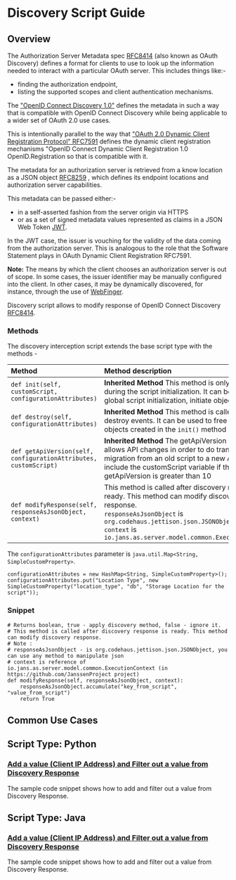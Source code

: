 # Discovery Script Guide

## Overview

The Authorization Server Metadata spec [RFC8414](https://datatracker.ietf.org/doc/html/rfc8414) (also known as OAuth Discovery) defines a format for clients to use to look up the information needed to interact with a particular OAuth server. This includes things like:-
- finding the authorization endpoint,
- listing the supported scopes and client authentication mechanisms.

The ["OpenID Connect Discovery 1.0"](https://openid.net/specs/openid-connect-discovery-1_0.html) defines the metadata in such a way that is compatible with OpenID Connect Discovery while being applicable to a wider set of OAuth 2.0 use cases.  

This is intentionally parallel to the way that ["OAuth 2.0 Dynamic Client Registration Protocol" RFC7591](https://datatracker.ietf.org/doc/html/rfc8414) defines the dynamic client registration mechanisms "OpenID Connect Dynamic Client Registration 1.0 OpenID.Registration so that is compatible with it.

The metadata for an authorization server is retrieved from a know location as a JSON object [RFC8259](https://datatracker.ietf.org/doc/html/rfc8259) , which defines its endpoint locations and authorization server capabilities.

This metadata can be passed either:-
- in a self-asserted fashion from the server origin via HTTPS 
- or as a set of signed metadata values represented as claims in a JSON Web Token [JWT](https://www.rfc-editor.org/info/rfc7519).  

In the JWT case, the issuer is vouching for the validity of the data coming from the authorization server.  This is analogous to the role that the Software Statement plays in OAuth Dynamic Client Registration RFC7591.

**Note:** The means by which the client chooses an authorization server is out of scope.  In some cases, the issuer identifier may be manually configured into the client.  In other cases, it may be dynamically discovered, for instance, through the use of [WebFinger](https://datatracker.ietf.org/doc/html/rfc7033).

Discovery script allows to modify response of OpenID Connect Discovery [RFC8414](https://datatracker.ietf.org/doc/html/rfc8414).

### Methods

The discovery interception script extends the base script type with the methods -

| Method | Method description |
|:-----|:------|
| `def init(self, customScript, configurationAttributes)` | **Inherited Method** This method is only called once during the script initialization. It can be used for global script initialization, initiate objects etc |
| `def destroy(self, configurationAttributes)` | **Inherited Method** This method is called once to destroy events. It can be used to free resource and objects created in the `init()` method |
| `def getApiVersion(self, configurationAttributes, customScript)` | **Inherited Method** The getApiVersion method allows API changes in order to do transparent migration from an old script to a new API. Only include the customScript variable if the value for getApiVersion is greater than 10 |
| `def modifyResponse(self, responseAsJsonObject, context)` | This method is called after discovery response is ready. This method can modify discovery response.<br/>`responseAsJsonObject` is `org.codehaus.jettison.json.JSONObject`<br/> `context` is `io.jans.as.server.model.common.ExecutionContext` |

The `configurationAttributes` parameter is `java.util.Map<String, SimpleCustomProperty>`.

    configurationAttributes = new HashMap<String, SimpleCustomProperty>();
    configurationAttributes.put("Location Type", new SimpleCustomProperty("location_type", "db", "Storage Location for the script"));

### Snippet

    # Returns boolean, true - apply discovery method, false - ignore it.
    # This method is called after discovery response is ready. This method can modify discovery response.
    # Note :
    # responseAsJsonObject - is org.codehaus.jettison.json.JSONObject, you can use any method to manipulate json
    # context is reference of io.jans.as.server.model.common.ExecutionContext (in https://github.com/JanssenProject project)
    def modifyResponse(self, responseAsJsonObject, context):
        responseAsJsonObject.accumulate("key_from_script", "value_from_script")
        return True
        
## Common Use Cases

## Script Type: Python

### [Add a value (Client IP Address) and Filter out a value from Discovery Response](scripts/Custom_OpenID_Config.py)

The sample code snippet shows how to add and filter out a value from Discovery Response.


## Script Type: Java

### [Add a value (Client IP Address) and Filter out a value from Discovery Response](scripts/Custom_OpenID_Config.java)

The sample code snippet shows how to add and filter out a value from Discovery Response.

